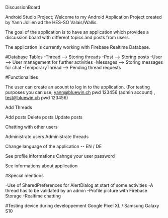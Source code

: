 DiscussionBoard

Android Studio Project; Welcome to my Android Application Project created by Yann Jollien ad the HES-SO Valais/Wallis.

The goal of the application is to have an application which provides a discussion board with different topics and posts from users.

The application is currently working with Firebase Realtime Database.

#Database 
Tables
-Thread --> Storing threads
-Post --> Storing posts
-User --> User management for further activities
-Messages --> Storing messages for chat
-TemporaryThread --> Pending thread requests

#Functionalities

The user can create an acount to log in to the application.
(For testing purposes you can use; yann@bluewin.ch pwd 123456 (admin account) , test@bluewin.ch pwd 123456)

Add Threads

Add posts 
Delete posts
Update posts

Chatting with other users 

Administrate users
Administrate threads

Change language of the application -- EN / DE

See profile informations
Cahnge your user password

See informations about application

#Special mentions

-Use of SharedPreferences for AlertDialog at start of some activities
-A thread has to be validated by an admin 
-Profile picture with Firebase Storage
-Realtime chatting 

#Testing device during developpement
Google Pixel XL / Samsung Galaxy S10



